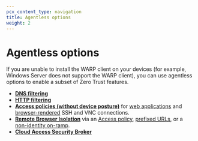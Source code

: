 ```yaml
---
pcx_content_type: navigation
title: Agentless options
weight: 2
---
```


# Agentless options

If you are unable to install the WARP client on your devices (for example, Windows Server does not support the WARP client), you can use agentless options to enable a subset of Zero Trust features.

- **[DNS filtering](/cloudflare-one/connections/connect-devices/agentless/dns/)**
- **[HTTP filtering](/cloudflare-one/connections/connect-devices/agentless/pac-files/)**
- **[Access policies (without device posture)](/cloudflare-one/policies/access/)** for [web applications](/cloudflare-one/applications/configure-apps/) and [browser-rendered](/cloudflare-one/applications/non-http/#rendering-in-the-browser) SSH and VNC connections.
- **[Remote Browser Isolation](/cloudflare-one/policies/browser-isolation/)** via an [Access policy](/cloudflare-one/policies/access/isolate-application/), [prefixed URLs](/cloudflare-one/policies/browser-isolation/setup/clientless-browser-isolation/), or a [non-identity on-ramp](/cloudflare-one/policies/browser-isolation/setup/non-identity/).
- **[Cloud Access Security Broker](/cloudflare-one/applications/scan-apps/)**
